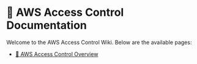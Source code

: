 # 📘 AWS Access Control Documentation

Welcome to the AWS Access Control Wiki. Below are the available pages:

- [🔐 AWS Access Control Overview]([AWS-Access-Control.md](Access-Control-Policies/AWS-Access-Control.md))